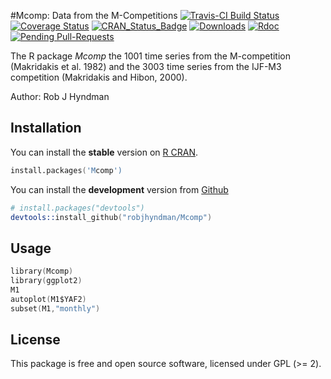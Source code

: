 #Mcomp: Data from the M-Competitions
[![Travis-CI Build Status](https://travis-ci.org/robjhyndman/Mcomp.svg?branch=master)](https://travis-ci.org/robjhyndman/Mcomp)
[![Coverage Status](https://coveralls.io/repos/robjhyndman/Mcomp/badge.svg?branch=master&service=github)](https://coveralls.io/r/robjhyndman/Mcomp?branch=master)
[![CRAN_Status_Badge](http://www.r-pkg.org/badges/version/Mcomp)](https://cran.r-project.org/package=Mcomp)
[![Downloads](http://cranlogs.r-pkg.org/badges/Mcomp)](https://cran.r-project.org/package=Mcomp)
[![Rdoc](http://www.rdocumentation.org/badges/version/Mcomp)](http://www.rdocumentation.org/packages/Mcomp)
[![Pending Pull-Requests](http://githubbadges.herokuapp.com/robjhyndman/Mcomp/pulls.svg?style=flat)](https://github.com/robjhyndman/Mcomp/pulls)


The R package *Mcomp* the 1001 time series from the M-competition (Makridakis et al. 1982) and the 3003 time series from the IJF-M3 competition (Makridakis and Hibon, 2000).

Author: Rob J Hyndman

## Installation
You can install the **stable** version on
[R CRAN](https://cran.r-project.org/package=Mcomp).

```s
install.packages('Mcomp')
```

You can install the **development** version from
[Github](https://github.com/robjhyndman/Mcomp)

```s
# install.packages("devtools")
devtools::install_github("robjhyndman/Mcomp")
```

## Usage

```s
library(Mcomp)
library(ggplot2)
M1
autoplot(M1$YAF2)
subset(M1,"monthly")
```

## License

This package is free and open source software, licensed under GPL (>= 2).
